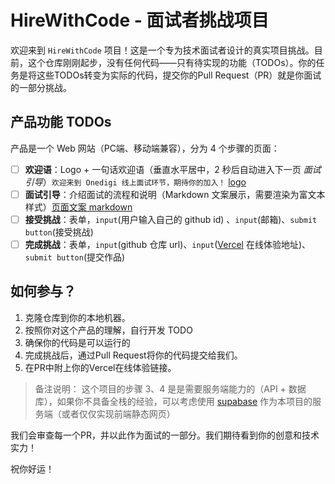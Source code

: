 # HireWithCode - 面试者挑战项目

欢迎来到 `HireWithCode` 项目！这是一个专为技术面试者设计的真实项目挑战。目前，这个仓库刚刚起步，没有任何代码——只有待实现的功能（TODOs）。你的任务是将这些TODOs转变为实际的代码，提交你的Pull Request（PR）就是你面试的一部分挑战。

## 产品功能 TODOs
产品是一个 Web 网站（PC端、移动端兼容），分为 4 个步骤的页面：
- [ ] **欢迎语**：Logo + 一句话欢迎语（垂直水平居中，2 秒后自动进入下一页 *面试引导*）`欢迎来到 Onedigi 线上面试环节，期待你的加入！` [logo](./logo.png) 
- [ ] **面试引导**：介绍面试的流程和说明（Markdown 文案展示，需要渲染为富文本样式）[页面文案 markdown](https://raw.githubusercontent.com/onedigi/HireWithCode/main/README.md)
- [ ] **接受挑战**：表单，`input`(用户输入自己的 github id) 、`input`(邮箱)、`submit button`(接受挑战)
- [ ] **完成挑战**：表单，`input`(github 仓库 url)、`input`([Vercel](https://vercel.app/) 在线体验地址)、`submit button`(提交作品)

## 如何参与？

1. 克隆仓库到你的本地机器。
2. 按照你对这个产品的理解，自行开发 TODO
4. 确保你的代码是可以运行的
5. 完成挑战后，通过Pull Request将你的代码提交给我们。
6. 在PR中附上你的Vercel在线体验链接。

> 备注说明：
> 这个项目的步骤 3、4 是是需要服务端能力的（API + 数据库），如果你不具备全栈的经验，可以考虑使用 [supabase](https://supabase.com/) 作为本项目的服务端（或者仅仅实现前端静态网页）

我们会审查每一个PR，并以此作为面试的一部分。我们期待看到你的创意和技术实力！

祝你好运！
